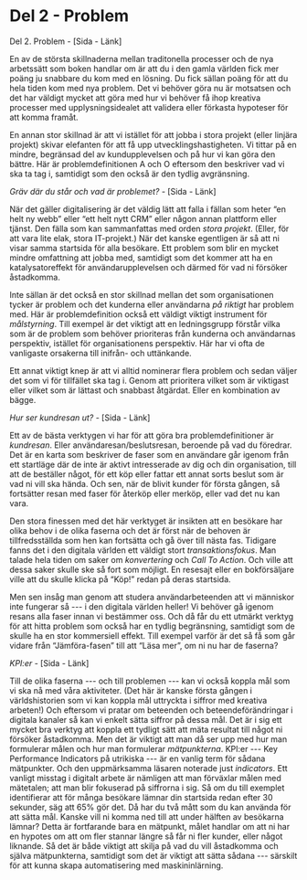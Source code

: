 # Del 2 - Problem

Del 2. Problem _-_ \[Sida - Länk\]

En av de största skillnaderna mellan traditonella processer och de nya arbetssätt som boken handlar om är att du i den gamla världen fick mer poäng ju snabbare du kom med en lösning. Du fick sällan poäng för att du hela tiden kom med nya problem. Det vi behöver göra nu är motsatsen och det har väldigt mycket att göra med hur vi behöver få ihop kreativa processer med upplysningsidealet att validera eller förkasta hypoteser för att komma framåt.

En annan stor skillnad är att vi istället för att jobba i stora projekt \(eller linjära projekt\) skivar elefanten för att få upp utvecklingshastigheten. Vi tittar på en mindre, begränsad del av kundupplevelsen och på hur vi kan göra den bättre. Här är problemdefinitionen A och O eftersom den beskriver vad vi ska ta tag i, samtidigt som den också är den tydlig avgränsning.

_Gräv där du står och vad är problemet? -_ \[Sida - Länk\]

När det gäller digitalisering är det väldig lätt att falla i fällan som heter “en helt ny webb” eller “ett helt nytt CRM” eller någon annan plattform eller tjänst. Den fälla som kan sammanfattas med orden _stora projekt_. \(Eller, för att vara lite elak, stora IT-projekt.\) När det kanske egentligen är så att ni visar samma startsida för alla besökare. Ett problem som blir en mycket mindre omfattning att jobba med, samtidigt som det kommer att ha en katalysatoreffekt för användarupplevelsen och därmed för vad ni försöker åstadkomma.

Inte sällan är det också en stor skillnad mellan det som organisationen tycker är problem och det kunderna eller användarna _på riktigt_ har problem med. Här är problemdefinition också ett väldigt viktigt instrument för _målstyrning_. Till exempel är det viktigt att en ledningsgrupp förstår vilka som är de problem som behöver prioriteras från kunderna och användarnas perspektiv, istället för organisationens perspektiv. Här har vi ofta de vanligaste orsakerna till inifrån- och uttänkande.

Ett annat viktigt knep är att vi alltid nominerar flera problem och sedan väljer det som vi för tillfället ska tag i. Genom att prioritera vilket som är viktigast eller vilket som är lättast och snabbast åtgärdat. Eller en kombination av bägge.

_Hur ser kundresan ut? -_ \[Sida - Länk\]

Ett av de bästa verktygen vi har för att göra bra problemdefinitioner är _kundresan_. Eller användaresan/beslutsresan, beroende på vad du föredrar. Det är en karta som beskriver de faser som en användare går igenom från ett startläge där de inte är aktivt intresserade av dig och din organisation, till att de beställer något, för ett köp eller fattar ett annat sorts beslut som är vad ni vill ska hända. Och sen, när de blivit kunder för första gången, så fortsätter resan med faser för återköp eller merköp, eller vad det nu kan vara.

Den stora finessen med det här verktyget är insikten att en besökare har olika behov i de olika faserna och det är först när de behoven är tillfredsställda som hen kan fortsätta och gå över till nästa fas. Tidigare fanns det i den digitala världen ett väldigt stort _transaktionsfokus_. Man talade hela tiden om saker om _konvertering_ och _Call To Action_. Och ville att dessa saker skulle ske så fort som möjligt. En resesajt eller en bokförsäljare ville att du skulle klicka på “Köp!” redan på deras startsida.

Men sen insåg man genom att studera användarbeteenden att vi människor inte fungerar så --- i den digitala världen heller! Vi behöver gå igenom resans alla faser innan vi bestämmer oss. Och då får du ett utmärkt verktyg för att hitta problem som också har en tydlig begränsning, samtidigt som de skulle ha en stor kommersiell effekt. Till exempel varför är det så få som går vidare från “Jämföra-fasen” till att “Läsa mer”, om ni nu har de faserna?

_KPI:er -_ \[Sida - Länk\]

Till de olika faserna --- och till problemen --- kan vi också koppla mål som vi ska nå med våra aktiviteter. \(Det här är kanske första gången i världshistorien som vi kan koppla mål uttryckta i siffror med kreativa arbeten!\) Och eftersom vi pratar om beteenden och beteendeförändringar i digitala kanaler så kan vi enkelt sätta siffror på dessa mål. Det är i sig ett mycket bra verktyg att koppla ett tydligt sätt att mäta resultat till något ni försöker åstadkomma. Men det är viktigt att man då ser upp med hur man formulerar målen och hur man formulerar _mätpunkterna_. KPI:er --- Key Performance Indicators på utrikiska --- är en vanlig term för sådana mätpunkter. Och den uppmärksamma läsaren noterade just _indicators_. Ett vanligt misstag i digitalt arbete är nämligen att man förväxlar målen med mätetalen; att man blir fokuserad på siffrorna i sig. Så om du till exemplet identifierar att för många besökare lämnar din startsida redan efter 30 sekunder, säg att 65% gör det. Då har du två mått som du kan använda för att sätta mål. Kanske vill ni komma ned till att under hälften av besökarna lämnar? Detta är fortfarande bara en mätpunkt, målet handlar om att ni har en hypotes om att om fler stannar längre så får ni fler kunder, eller något liknande. Så det är både viktigt att skilja på vad du vill åstadkomma och själva mätpunkterna, samtidigt som det är viktigt att sätta sådana --- särskilt för att kunna skapa automatisering med maskininlärning.

